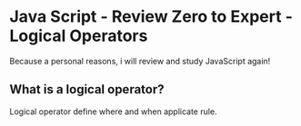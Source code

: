 # Java Script - Review Zero to Expert - Logical Operators

Because a personal reasons, i will review and study JavaScript again!

## What is a logical operator?

Logical operator define where and when applicate rule.
